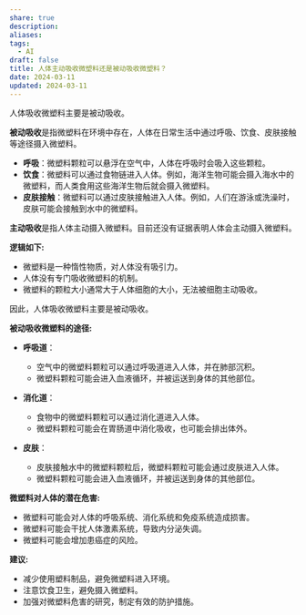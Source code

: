 ```yaml
---
share: true
description: 
aliases: 
tags:
  - AI
draft: false
title: 人体主动吸收微塑料还是被动吸收微塑料？
date: 2024-03-11
updated: 2024-03-11
---
```

人体吸收微塑料主要是被动吸收。

**被动吸收**是指微塑料在环境中存在，人体在日常生活中通过呼吸、饮食、皮肤接触等途径摄入微塑料。

- **呼吸**：微塑料颗粒可以悬浮在空气中，人体在呼吸时会吸入这些颗粒。
- **饮食**：微塑料可以通过食物链进入人体。例如，海洋生物可能会摄入海水中的微塑料，而人类食用这些海洋生物后就会摄入微塑料。
- **皮肤接触**：微塑料可以通过皮肤接触进入人体。例如，人们在游泳或洗澡时，皮肤可能会接触到水中的微塑料。

**主动吸收**是指人体主动摄入微塑料。目前还没有证据表明人体会主动摄入微塑料。

**逻辑如下:**

- 微塑料是一种惰性物质，对人体没有吸引力。
- 人体没有专门吸收微塑料的机制。
- 微塑料的颗粒大小通常大于人体细胞的大小，无法被细胞主动吸收。

因此，人体吸收微塑料主要是被动吸收。

**被动吸收微塑料的途径:**

- **呼吸道**：
    
    - 空气中的微塑料颗粒可以通过呼吸道进入人体，并在肺部沉积。
    - 微塑料颗粒可能会进入血液循环，并被运送到身体的其他部位。
- **消化道**：
    
    - 食物中的微塑料颗粒可以通过消化道进入人体。
    - 微塑料颗粒可能会在胃肠道中消化吸收，也可能会排出体外。
- **皮肤**：
    
    - 皮肤接触水中的微塑料颗粒后，微塑料颗粒可能会通过皮肤进入人体。
    - 微塑料颗粒可能会进入血液循环，并被运送到身体的其他部位。

**微塑料对人体的潜在危害:**

- 微塑料可能会对人体的呼吸系统、消化系统和免疫系统造成损害。
- 微塑料可能会干扰人体激素系统，导致内分泌失调。
- 微塑料可能会增加患癌症的风险。

**建议:**

- 减少使用塑料制品，避免微塑料进入环境。
- 注意饮食卫生，避免摄入微塑料。
- 加强对微塑料危害的研究，制定有效的防护措施。